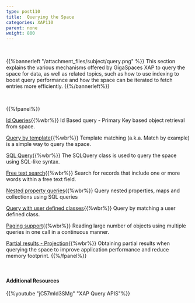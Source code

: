 ```yaml
---
type: post110
title:  Querying the Space
categories: XAP110
parent: none
weight: 800
---
```


<br>


{{%bannerleft "/attachment_files/subject/query.png" %}}
 This section explains the various mechanisms offered by GigaSpaces XAP to query the space for data, as well as related topics, such as how to use indexing to boost query performance and how the space can be iterated to fetch entries more efficiently.
{{%/bannerleft%}}

<br>

{{%fpanel%}}

[Id Queries](./query-by-id.html){{%wbr%}}
Id Based query - Primary Key based object retrieval from space.

[Query by template](./query-template-matching.html){{%wbr%}}
Template matching (a.k.a. Match by example) is a simple way to query the space.

[SQL Query](./query-sql.html){{%wbr%}}
The SQLQuery class is used to query the space using SQL-like syntax.

[Free text search](./query-free-text-search.html){{%wbr%}}
Search for records that include one or more words within a free text field.

[Nested property queries](./query-nested-properties.html){{%wbr%}}
Query nested properties, maps and collections using SQL queries

[Query with user defined classes](./query-user-defined-classes.html){{%wbr%}}
Query by matching a user defined class.

[Paging support](./query-paging-support-old.html){{%wbr%}}
Reading large number of objects using multiple queries in one call in a continuous manner.

[Partial results - Projection](./query-partial-results.html){{%wbr%}}
Obtaining partial results when querying the space to improve application performance and reduce memory footprint.
{{%/fpanel%}}

<br>

#### Additional Resources

{{%youtube "jC57mId3SMg"  "XAP Query APIS"%}}
